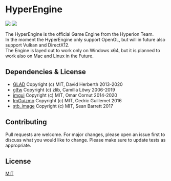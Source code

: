 ﻿# HyperEngine
![](https://img.shields.io/badge/license-MIT-yellow)
![](https://img.shields.io/badge/build-passing-green)

The HyperEngine is the official Game Engine from the Hyperion Team.<br>
In the moment the HyperEngine only support OpenGL, but will in future also support Vulkan and DirectX12.<br>
The Engine is layed out to work only on Windows x64, but it is planned to work also on Mac and Linux in the Future.

## Dependencies & License
- [GLAD](https://github.com/Dav1dde/glad/blob/master/LICENSE) Copyright (c) MIT, David Herberth 2013-2020
- [glfw](https://github.com/glfw/glfw/blob/master/LICENSE.md) Copyright (c) zlib, Camilla Löwy 2006-2019
- [imgui](https://github.com/ocornut/imgui/blob/master/LICENSE.txt) Copyright (c) MIT, Omar Cornut 2014-2020
- [ImGuizmo](https://github.com/CedricGuillemet/ImGuizmo/blob/master/LICENSE) Copyright (c) MIT, Cedric Guillemet 2016
- [stb_image](https://github.com/nothings/stb/blob/master/LICENSE) Copyright (c) MIT, Sean Barrett 2017

## Contributing
Pull requests are welcome. For major changes, please open an issue first to discuss what you would like to change.
Please make sure to update tests as appropriate.

## License
[MIT](https://choosealicense.com/licenses/mit/)

